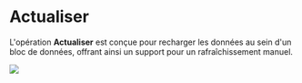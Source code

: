 # **Actualiser**

L'opération **Actualiser** est conçue pour recharger les données au sein d'un bloc de données, offrant ainsi un support pour un rafraîchissement manuel.

![](https://static-docs.nocobase.com/3488c8c8296e9048f815d89198a51c5a.png)
